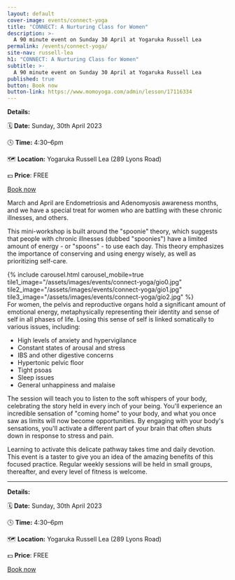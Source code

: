 ```yaml
---
layout: default
cover-image: events/connect-yoga
title: "CONNECT: A Nurturing Class for Women"
description: >-
  A 90 minute event on Sunday 30 April at Yogaruka Russell Lea
permalink: /events/connect-yoga/
site-nav: russell-lea
h1: "CONNECT: A Nurturing Class for Women"
subtitle: >-
  A 90 minute event on Sunday 30 April at Yogaruka Russell Lea
published: true
button: Book now
button-link: https://www.momoyoga.com/admin/lesson/17116334
---
```


<section>
<div class="Longform Longform--blogpost" markdown="1">

**Details:**

🗓 **Date:** Sunday, 30th April 2023

🕓 **Time:** 4:30–6pm

🗺 **Location:** Yogaruka Russell Lea (289 Lyons Road)

💵 **Price**: FREE

<a class="button button--primary" href="https://www.momoyoga.com/admin/lesson/17116334">Book now</a>
</div>
</section>

<section>
<div class="Longform Longform--blogpost" markdown="1">
March and April are Endometriosis and Adenomyosis awareness months, and we have a special treat for women who are battling with these chronic illnesses, and others.

This mini-workshop is built around the "spoonie" theory, which suggests that people with chronic illnesses (dubbed "spoonies") have a limited amount of energy - or "spoons" - to use each day. This theory emphasizes the importance of conserving and using energy wisely, as well as prioritizing self-care.
</div>
</section>

<section>
  {% include carousel.html carousel_mobile=true tile1_image="/assets/images/events/connect-yoga/gio0.jpg" tile2_image="/assets/images/events/connect-yoga/gio1.jpg" tile3_image="/assets/images/events/connect-yoga/gio2.jpg" %}
</section>

<section>
<div class="Longform Longform--blogpost" markdown="1">
For women, the pelvis and reproductive organs hold a significant amount of emotional energy, metaphysically representing their identity and sense of self in all phases of life. Losing this sense of self is linked somatically to various issues, including:

- High levels of anxiety and hypervigilance
- Constant states of arousal and stress
- IBS and other digestive concerns
- Hypertonic pelvic floor
- Tight psoas
- Sleep issues
- General unhappiness and malaise

The session will teach you to listen to the soft whispers of your body, celebrating the story held in every inch of your being. You'll experience an incredible sensation of "coming home" to your body, and what you once saw as limits will now become opportunities. By engaging with your body's sensations, you'll activate a different part of your brain that often shuts down in response to stress and pain.

Learning to activate this delicate pathway takes time and daily devotion. This event is a taster to give you an idea of the amazing benefits of this focused practice. Regular weekly sessions will be held in small groups, thereafter,  and every level of fitness is welcome.

---

**Details:**

🗓 **Date:** Sunday, 30th April 2023

🕓 **Time:** 4:30–6pm

🗺 **Location:** Yogaruka Russell Lea (289 Lyons Road)

💵 **Price**: FREE

<a class="button button--primary" href="https://www.momoyoga.com/admin/lesson/17116334">Book now</a>
</div>
</section>